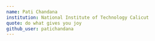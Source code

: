 ```yaml
---
name: Pati Chandana
institution: National Institute of Technology Calicut
quote: do what gives you joy
github_user: patichandana
---
```

